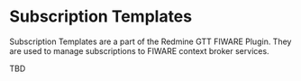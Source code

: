 # Subscription Templates

Subscription Templates are a part of the Redmine GTT FIWARE Plugin.
They are used to manage subscriptions to FIWARE context broker services.

TBD
